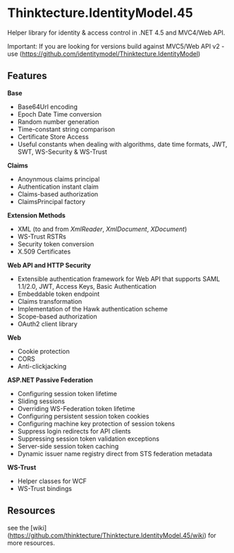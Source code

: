 # Thinktecture.IdentityModel.45 #

Helper library for identity & access control in .NET 4.5 and MVC4/Web API.

Important: If you are looking for versions build against MVC5/Web API v2 - use (https://github.com/identitymodel/Thinktecture.IdentityModel)

## Features ##

**Base**

- Base64Url encoding
- Epoch Date Time conversion
- Random number generation
- Time-constant string comparison
- Certificate Store Access
- Useful constants when dealing with algorithms, date time formats, JWT, SWT, WS-Security & WS-Trust

**Claims**

- Anoynmous claims principal
- Authentication instant claim
- Claims-based authorization
- ClaimsPrincipal factory

**Extension Methods**

- XML (to and from *XmlReader*, *XmlDocument*, *XDocument*)
- WS-Trust RSTRs
- Security token conversion
- X.509 Certificates


**Web API and HTTP Security**

- Extensible authentication framework for Web API that supports SAML 1.1/2.0, JWT, Access Keys, Basic Authentication
- Embeddable token endpoint
- Claims transformation
- Implementation of the Hawk authentication scheme
- Scope-based authorization
- OAuth2 client library

**Web**

- Cookie protection
- CORS
- Anti-clickjacking

**ASP.NET Passive Federation**

- Configuring session token lifetime
- Sliding sessions
- Overriding WS-Federation token lifetime
- Configuring persistent session token cookies
- Configuring machine key protection of session tokens
- Suppress login redirects for API clients
- Suppressing session token validation exceptions
- Server-side session token caching
- Dynamic issuer name registry direct from STS federation metadata

**WS-Trust**

- Helper classes for WCF
- WS-Trust bindings


## Resources ##

see the [wiki] (https://github.com/thinktecture/Thinktecture.IdentityModel.45/wiki) for more resources. 
